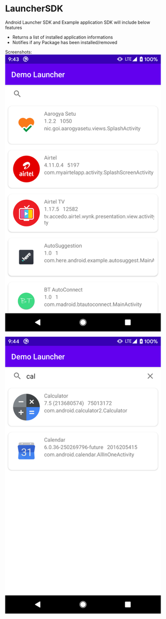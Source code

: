 # LauncherSDK
Android Launcher SDK and Example application 
SDK will include below features
* Returns a list of installed application informations
* Notifies if any Package has been installed/removed

Screenshots:
![ScreenShot](https://github.com/madroidpro/LauncherSDK/blob/master/device-2020-12-06-094324.png)


![ScreenShot](https://github.com/madroidpro/LauncherSDK/blob/master/device-2020-12-06-094412.png)
